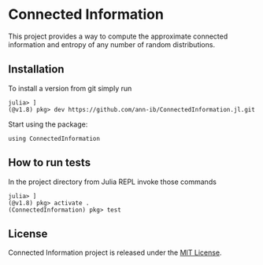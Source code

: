 # Connected Information 
This project provides a way to compute the approximate connected information and entropy of any number of random distributions.

## Installation
To install a version from git simply run

```shell
julia> ]
(@v1.8) pkg> dev https://github.com/ann-ib/ConnectedInformation.jl.git
```

Start using the package:
```
using ConnectedInformation
```

## How to run tests
In the project directory from Julia REPL invoke those commands
```shell
julia> ]
(@v1.8) pkg> activate .
(ConnectedInformation) pkg> test

```

## License
Connected Information project is released under the [MIT License](LICENSE.txt).
